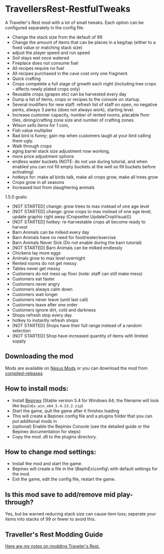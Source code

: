 # TravellersRest-RestfulTweaks

A Traveller's Rest mod with a lot of small tweaks. Each option can be configured separately in the config file.

* Change the stack size from the default of 99
* Change the amount of items that can be places in a keg/tap (either to a fixed value or matching stack size)
* adjust the player speed and run speed
* Soil stays wet once watered
* Fireplace does not consume fuel
* All recipes require no fuel
* All recipes purchased in the cave cost only one fragment.
* Quick crafting 
* Crops compelete a full stage of growth each night (including tree crops - affects newly plated crops only)
* Reusable crops (grapes etc) can be harvested every day
* Dump a list of items, crops or recipes to the console on startup.
* Several modifiers for new staff: refresh list of staff on open, no negative perks, always 3 perks (does not always work), starting level.
* Increase customer capacity, number of rented rooms, placable floor tiles, dining/crafting zone size and number of crafting zones.
* Wilson sells items for 1 coin, 
* Fish value multiplier 
* Bad bird is funny; gain rep when customers laugh at your bird calling them ugly.
* Walk through crops
* aging barrel stack size adjustment now working, 
* more price adjustment options
* endless water buckets (NOTE: do not use during tutorial, and when enabled you can not fill empty buckets at the well so fill buckets before activating)
* hotkeys for: make all birds talk, make all crops grow, make all trees grow
* Crops grow in all seasons
* Increased loot from slaughtering animals

1.5.0 goals:
* [NOT STARTED] change: grow trees to max instead of one age level
* [NOT STARTED] change: grow crops to max instead of one age level, update graphic right away (Cropsetter.UpdateCropVisual())
* [NOT STARTED] hotkey: re-harvestable crops all become ready to harvest
* Barn Animals can be milked every day
* Barn Animals have no need for food/water/exercise
* Barn Animals Never Sick (Do not enable during the barn tutorial)
* [NOT STARTED] Barn Animals can be milked endlessly
* Chickens lay more eggs
* Animals grow to max level overnight
* Rented rooms do not get  messy 
* Tables never get messy
* Customers do not mess up floor (note: staff can still make mess)
* Customers eat faster
* Customers never angry
* Customers always calm down 
* Customers wait longer 
* Customers never leave (until last call)
* Customers leave after one order
* Customers ignore dirt, cold and darkness
* Shops refresh stop every day
* hotkey to instantly refresh shops
* [NOT STARTED] Shops have their full range instead of a random selection
* [NOT STARTED] Shop have increased quantity of items with limited supply

## Downloading the mod

Mods are available on [Nexus Mods](https://www.nexusmods.com/travellersrest) or you can download the mod from [compiled-releases](https://github.com/DrStalker/TravellersRest-ReastfulTweaks/tree/main/compiled-releases)


## How to install mods:

* Install [Bepinex](https://github.com/BepInEx/BepInEx/releases/tag/v5.4.23.2)﻿ (Stable version 5.4 for Windows 64; the filename will look like `BepInEx_win_x64_5.4.23.2.zip`)
* Start the game, quit the game after it finishes loading
* This will create a Bepinex config file and a plugins folder that you can put additional mods in
* (optional) Enable the Bepinex Console (see the detailed guide or the Bepinex documentation for steps)
* Copy the mod .dll to the plugins directory.


## How to change mod settings:

* Install the mod and start the game.
* Bepinex will create a file in the \BepInEx\config\ with default settings for the mod.
* Exit the game, edit the config file, restart the game.


## Is this mod save to add/remove mid play-through?

Yes, but be warned reducing stack size can cause item loss; seperate your items into stacks of 99 or fewer to avoid this.


## Traveller's Rest Modding Guide

﻿[Here are my notes on modding Traveler's Rest.](https://docs.google.com/document/d/e/2PACX-1vSciLNh4KgUxE4L2h_K0KAxi2hE6Z1rhroX0DJVhZIqNEgz2RvYESqffRl8GFONKKF1MjYIIGI5OKHE/pub)

